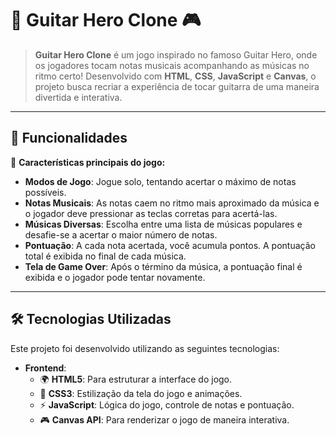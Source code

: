 # 🎸 Guitar Hero Clone 🎮

> **Guitar Hero Clone** é um jogo inspirado no famoso Guitar Hero, onde os jogadores tocam notas musicais acompanhando as músicas no ritmo certo! Desenvolvido com **HTML**, **CSS**, **JavaScript** e **Canvas**, o projeto busca recriar a experiência de tocar guitarra de uma maneira divertida e interativa.

---

## 🎵 Funcionalidades

🔧 **Características principais do jogo:**

- **Modos de Jogo**: Jogue solo, tentando acertar o máximo de notas possíveis.
- **Notas Musicais**: As notas caem no ritmo mais aproximado da música e o jogador deve pressionar as teclas corretas para acertá-las.
- **Músicas Diversas**: Escolha entre uma lista de músicas populares e desafie-se a acertar o maior número de notas.
- **Pontuação**: A cada nota acertada, você acumula pontos. A pontuação total é exibida no final de cada música.
- **Tela de Game Over**: Após o término da música, a pontuação final é exibida e o jogador pode tentar novamente.

---

## 🛠 Tecnologias Utilizadas

Este projeto foi desenvolvido utilizando as seguintes tecnologias:

- **Frontend**:
  - 🌍 **HTML5**: Para estruturar a interface do jogo.
  - 🎨 **CSS3**: Estilização da tela do jogo e animações.
  - ⚡ **JavaScript**: Lógica do jogo, controle de notas e pontuação.
  - 🎮 **Canvas API**: Para renderizar o jogo de maneira interativa.
